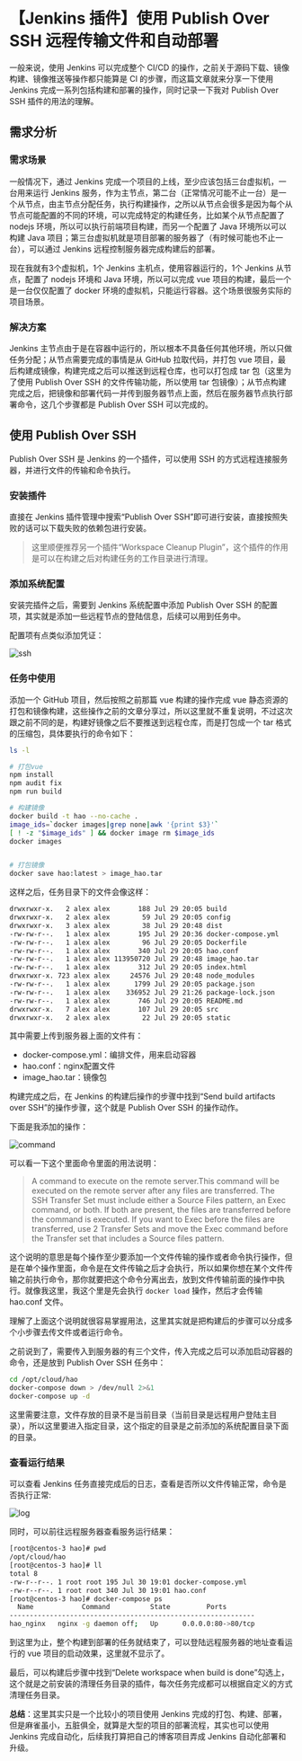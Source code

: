# 【Jenkins 插件】使用 Publish Over SSH 远程传输文件和自动部署

一般来说，使用 Jenkins 可以完成整个 CI/CD 的操作，之前关于源码下载、镜像构建、镜像推送等操作都只能算是 CI 的步骤，而这篇文章就来分享一下使用 Jenkins 完成一系列包括构建和部署的操作，同时记录一下我对 Publish Over SSH 插件的用法的理解。

## 需求分析

### 需求场景

一般情况下，通过 Jenkins 完成一个项目的上线，至少应该包括三台虚拟机，一台用来运行 Jenkins 服务，作为主节点，第二台（正常情况可能不止一台）是一个从节点，由主节点分配任务，执行构建操作，之所以从节点会很多是因为每个从节点可能配置的不同的环境，可以完成特定的构建任务，比如某个从节点配置了 nodejs 环境，所以可以执行前端项目构建，而另一个配置了 Java 环境所以可以构建 Java 项目；第三台虚拟机就是项目部署的服务器了（有时候可能也不止一台），可以通过 Jenkins 远程控制服务器完成构建后的部署。

现在我就有3个虚拟机，1个 Jenkins 主机点，使用容器运行的，1个 Jenkins 从节点，配置了 nodejs 环境和 Java 环境，所以可以完成 vue 项目的构建，最后一个是一台仅仅配置了 docker 环境的虚拟机，只能运行容器。这个场景很服务实际的项目场景。

### 解决方案

Jenkins 主节点由于是在容器中运行的，所以根本不具备任何其他环境，所以只做任务分配；从节点需要完成的事情是从 GitHub 拉取代码，并打包 vue 项目，最后构建成镜像，构建完成之后可以推送到远程仓库，也可以打包成 tar 包（这里为了使用 Publish Over SSH 的文件传输功能，所以使用 tar 包镜像）；从节点构建完成之后，把镜像和部署代码一并传到服务器节点上面，然后在服务器节点执行部署命令，这几个步骤都是 Publish Over SSH 可以完成的。

## 使用 Publish Over SSH

Publish Over SSH 是 Jenkins 的一个插件，可以使用 SSH 的方式远程连接服务器，并进行文件的传输和命令执行。

### 安装插件

直接在 Jenkins 插件管理中搜索“Publish Over SSH”即可进行安装，直接按照失败的话可以下载失败的依赖包进行安装。

> 这里顺便推荐另一个插件“Workspace Cleanup Plugin”，这个插件的作用是可以在构建之后对构建任务的工作目录进行清理。

### 添加系统配置

安装完插件之后，需要到 Jenkins 系统配置中添加 Publish Over SSH 的配置项，其实就是添加一些远程节点的登陆信息，后续可以用到任务中。

配置项有点类似添加凭证：

![ssh](https://tendcode.com/cdn/article/190729/tendcode_2019-07-30_19-06-07.png)

### 任务中使用

添加一个 GitHub 项目，然后按照之前那篇 vue 构建的操作完成 vue 静态资源的打包和镜像构建，这些操作之前的文章分享过，所以这里就不重复说明，不过这次跟之前不同的是，构建好镜像之后不要推送到远程仓库，而是打包成一个 tar 格式的压缩包，具体要执行的命令如下：

```bash
ls -l

# 打包vue
npm install
npm audit fix
npm run build

# 构建镜像
docker build -t hao --no-cache .
image_ids=`docker images|grep none|awk '{print $3}'`
[ ! -z "$image_ids" ] && docker image rm $image_ids
docker images


# 打包镜像
docker save hao:latest > image_hao.tar
```

这样之后，任务目录下的文件会像这样：

```bash
drwxrwxr-x.   2 alex alex       188 Jul 29 20:05 build
drwxrwxr-x.   2 alex alex        59 Jul 29 20:05 config
drwxrwxr-x.   3 alex alex        38 Jul 29 20:48 dist
-rw-rw-r--.   1 alex alex       195 Jul 29 20:36 docker-compose.yml
-rw-rw-r--.   1 alex alex        96 Jul 29 20:05 Dockerfile
-rw-rw-r--.   1 alex alex       340 Jul 29 20:05 hao.conf
-rw-rw-r--.   1 alex alex 113950720 Jul 29 20:48 image_hao.tar
-rw-rw-r--.   1 alex alex       312 Jul 29 20:05 index.html
drwxrwxr-x. 723 alex alex     24576 Jul 29 20:48 node_modules
-rw-rw-r--.   1 alex alex      1799 Jul 29 20:05 package.json
-rw-rw-r--.   1 alex alex    336952 Jul 29 21:26 package-lock.json
-rw-rw-r--.   1 alex alex       746 Jul 29 20:05 README.md
drwxrwxr-x.   7 alex alex       107 Jul 29 20:05 src
drwxrwxr-x.   2 alex alex        22 Jul 29 20:05 static
```

其中需要上传到服务器上面的文件有：

- docker-compose.yml：编排文件，用来启动容器
- hao.conf：nginx配置文件
- image_hao.tar：镜像包

构建完成之后，在 Jenkins 的构建后操作的步骤中找到“Send build artifacts over SSH”的操作步骤，这个就是 Publish Over SSH 的操作动作。

下面是我添加的操作：

![command](https://tendcode.com/cdn/article/190729/tendcode_2019-07-30_00-27-35.png)

可以看一下这个里面命令里面的用法说明：

> A command to execute on the remote server.This command will be executed on the remote server after any files are transferred.
The SSH Transfer Set must include either a Source Files pattern, an Exec command, or both. If both are present, the files are transferred before the command is executed. If you want to Exec before the files are transferred, use 2 Transfer Sets and move the Exec command before the Transfer set that includes a Source files pattern.

这个说明的意思是每个操作至少要添加一个文件传输的操作或者命令执行操作，但是在单个操作里面，命令是在文件传输之后才会执行，所以如果你想在某个文件传输之前执行命令，那你就要把这个命令分离出去，放到文件传输前面的操作中执行。就像我这里，我这个里是先会执行 `docker load` 操作，然后才会传输 hao.conf 文件。

理解了上面这个说明就很容易掌握用法，这里其实就是把构建后的步骤可以分成多个小步骤去传文件或者运行命令。

之前说到了，需要传入到服务器的有三个文件，传入完成之后可以添加启动容器的命令，还是放到 Publish Over SSH 任务中：

```bash
cd /opt/cloud/hao
docker-compose down > /dev/null 2>&1
docker-compose up -d
```

这里需要注意，文件存放的目录不是当前目录（当前目录是远程用户登陆主目录），所以这里要进入指定目录，这个指定的目录是之前添加的系统配置目录下面的目录。

### 查看运行结果
可以查看 Jenkins 任务直接完成后的日志，查看是否所以文件传输正常，命令是否执行正常:

![log](https://tendcode.com/cdn/article/190729/tendcode_2019-07-30_19-13-54.png)


同时，可以前往远程服务器查看服务运行结果：

```bash
[root@centos-3 hao]# pwd
/opt/cloud/hao
[root@centos-3 hao]# ll
total 8
-rw-r--r--. 1 root root 195 Jul 30 19:01 docker-compose.yml
-rw-r--r--. 1 root root 340 Jul 30 19:01 hao.conf
[root@centos-3 hao]# docker-compose ps
  Name            Command          State         Ports
-------------------------------------------------------------
hao_nginx   nginx -g daemon off;   Up      0.0.0.0:80->80/tcp
```

到这里为止，整个构建到部署的任务就结束了，可以登陆远程服务器的地址查看运行的 vue 项目的启动效果，这里就不显示了。


最后，可以构建后步骤中找到“Delete workspace when build is done”勾选上，这个就是之前安装的清理任务目录的插件，每次任务完成都可以根据自定义的方式清理任务目录。

**总结**：这里其实只是一个比较小的项目使用 Jenkins 完成的打包、构建、部署，但是麻雀虽小，五脏俱全，就算是大型的项目的部署流程，其实也可以使用 Jenkins 完成自动化，后续我打算把自己的博客项目弄成 Jenkins 自动化部署和升级。